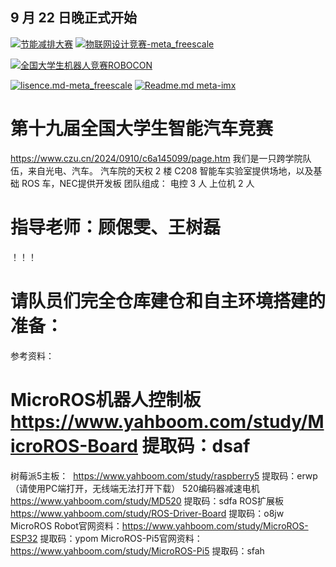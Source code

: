 ## 9 月 22 日晚正式开始


[![节能减排大赛](https://img.shields.io/badge/节能减排大赛-仓库-blue)](https://gitee.com/darrenpig/new_energy_coder_club/tree/master/%E8%8A%82%E8%83%BD%E5%87%8F%E6%8E%92%E5%A4%A7%E8%B5%9B%EF%BC%88Nearlink%E5%B0%8F%E8%BD%A6%E8%AE%A1%E5%88%92%EF%BC%89)         [![物联网设计竞赛-meta_freescale](https://img.shields.io/badge/物联网设计竞赛-仓库-brightgreen)](https://gitee.com/darrenpig/new_energy_coder_club/tree/master/2024%E7%89%A9%E8%81%94%E7%BD%91%E8%AE%BE%E8%AE%A1%E7%AB%9E%E8%B5%9B%EF%BC%88Huawei%E6%95%B0%E9%80%9A%EF%BC%89)

[![全国大学生机器人竞赛ROBOCON](https://img.shields.io/badge/ROBOCON竞赛-全国大学生机器人竞赛-green)](https://gitee.com/darrenpig/new_energy_coder_club/tree/master/2024%E5%85%A8%E5%9B%BD%E6%9C%BA%E5%99%A8%E4%BA%BA%E7%AB%9E%E8%B5%9B_ROBOCON)

[![lisence.md-meta_freescale](https://img.shields.io/badge/lisence.md-Markdown-violet
)](https://gitee.com/darrenpig/new_energy_coder_club/blob/master/LICENSE.md)
[![Readme.md meta-imx](https://img.shields.io/badge/Readme.md-Markdown-8A2BE2
)](https://gitee.com/darrenpig/new_energy_coder_club/blob/master/README.md)

# 第十九届全国大学生智能汽车竞赛
https://www.czu.cn/2024/0910/c6a145099/page.htm
我们是一只跨学院队伍，来自光电、汽车。
汽车院的天权 2 楼 C208 智能车实验室提供场地，以及基础 ROS 车，NEC提供开发板
团队组成：
电控 3 人
上位机 2 人
# 指导老师：顾偲雯、王树磊
！！！
# 请队员们完全仓库建仓和自主环境搭建的准备：
参考资料：
# MicroROS机器人控制板 https://www.yahboom.com/study/MicroROS-Board 提取码：dsaf
树莓派5主板：
 https://www.yahboom.com/study/raspberry5
提取码：erwp（请使用PC端打开，无线端无法打开下载）
520编码器减速电机 https://www.yahboom.com/study/MD520 提取码：sdfa
ROS扩展板
https://www.yahboom.com/study/ROS-Driver-Board 提取码：o8jw
MicroROS Robot官网资料：https://www.yahboom.com/study/MicroROS-ESP32 提取码：ypom
MicroROS-Pi5官网资料：https://www.yahboom.com/study/MicroROS-Pi5 提取码：sfah

